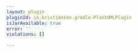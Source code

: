 ```yaml
---
layout: plugin
pluginId: io.kristiansen.gradle.PlantUMLPlugin
isJarAvailable: true
error: ''
violations: []

---
```

